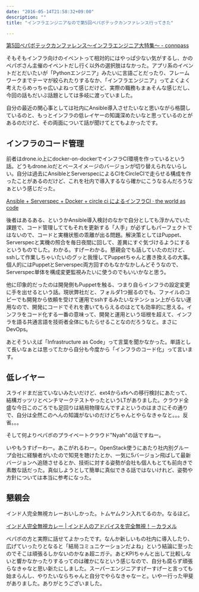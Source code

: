 ```yaml
---
date: "2016-05-14T21:58:32+09:00"
description: ""
title: "インフラエンジニアなので第5回ペパボテックカンファレンス行ってきた"

---
```


[第5回ペパボテックカンファレンス〜インフラエンジニア大特集〜 - connpass](http://pepabo.connpass.com/event/30348/)

そもそもインフラ向けのイベントって相対的にはやっぱ少ない気がするし、かのペパボさん主催のイベントだし行く以外の選択肢はなかった。アプリ系のイベントだとだいたいが「Pythonエンジニア」みたいに言語ごとだったり、フレームワークまでテーマが絞られたりするなか、「インフラエンジニア」ってよくよく考えたらめっちゃ広いよねって感じだけど、実際の職務もまぁそんな感じだし、今回の話もだいぶ話題としては多岐に渡っていました。

自分の最近の関心事としては社内にAnsible導入させたいなと思いながら格闘しているのと、もっとインフラの低レイヤーの知識深めたいなと思っているのとがあるのだけど、その両面について話が聞けてとてもよかったです。

## インフラのコード管理

<script async class="speakerdeck-embed" data-id="c2be628f92684309baceb739c9d688a8" data-ratio="1.33333333333333" src="//speakerdeck.com/assets/embed.js"></script>

<script async class="speakerdeck-embed" data-id="a54d0ad6100a405497f88b93385c2e3d" data-ratio="1.77777777777778" src="//speakerdeck.com/assets/embed.js"></script>

前者はdrone.io上にdocker-on-dockerでインフラCI環境を作っているという話。どうもdrone.ioだとベースイメージのバージョンが切り替えられないらしい。自分は過去にAnsibleとServerspecによるCIをCircleCIで走らせる構成を作ったことがあるのだけど、これを社内で導入するなら確かにこうなるんだろうなぁという感じだった。

[Ansible + Serverspec + Docker + circle ci によるインフラCI · the world as code](http://chroju.github.io/blog/2015/11/18/ansible-serverspec-circle-ci/)

後者はあるある、というかAnsible導入検討のなかで自分としても浮かんでいた課題で、コード管理しててもそれを更新する「人手」が必ずしもパーフェクトではないので、コードと実機状態の乖離が出る問題。解決策としてはPuppet、Serverspecと実機の照合を毎日夜間に回して、差異にすぐ気づけるようにするというものでした。わかる。すげーわかる。懇親会でも話していたのだけど、sshして作業しちゃいたいのグッと我慢してPuppetちゃんと書き換えるの大事。個人的にはPuppetとServerspec両方回すのもなかなかしんどそうなので、Serverspec単体を構成変更監視みたいに使うのでもいいかなと思う。

他に印象的だったのは開発側もPuppetを触る、つまり自らインフラの設定変更に手を出せるという話。現状弊社だと、フォルダ1つ掘るのでも、ファイルのコピーでも開発から依頼を受けて運用でsshするみたいなテンション上がらない運用なので、開発にコードでそれを書いてもらえるのはとても効率的に思える。インフラをコード化する一番の意味って、開発と運用という垣根を超えて、インフラを語る共通言語を技術者全体にもたらせることなのだろうなと。まさにDevOps。

あとそういえば「Infrastructure as Code」って言葉を聞かなかった。単語として長いなぁとは思ってたから自分も今度から「インフラのコード化」って言います。

## 低レイヤー

スライドまだ出ていないみたいだけど、ext4からxfsへの移行検討にあたって、結構ガッツリとベンチマークテストやったというLTがありました。クラウド全盛な今日このごろでも足回りは結局物理なんですよというのはまさにその通りで、自分は全然このへんの知識がないのだけどちゃんとやらなきゃなと。。。反省。。。

そして何よりペパボのプライベートクラウド"Nyah"の話ですねー。

<script async class="speakerdeck-embed" data-id="5786d472901a4758a005deeb670746e2" data-ratio="1.77777777777778" src="//speakerdeck.com/assets/embed.js"></script>

いやもうすげーわー。あこがれるわー。OpenStack使うにあたり社内別グループ会社に経験者がいたので知見を聴けたとか、一気に5バージョン飛ばして最新バージョンへ追随させるとか、技術に対する姿勢が会社も個人もとても前向きで素敵な話だった。真似しようとして簡単に真似できる話ではないけれど、姿勢や方針については本当に参考になった。

## 懇親会

インド人完全無視カレーおいしかった。トムヤムクン入れてるのか。なるほど。

[インド人完全無視カレー | インド人のアドバイスを完全無視！－カラメル](http://calamel.jp/curry)

ペパボの方と実際に話せてよかったです。なんか新しいもの社内に導入したり、広げていったりとなると「結局コミュニケーションだよね」という結論に至ったのでそこは頑張るしかないのかなぁ超ニガテ。あとKPIちゃんと出して比較しないと響かなかったりするってのは確かになという感じなので、自分も腐らず頑張らなきゃなと思い新たにしました。スーパーエンジニアすげーすげーと言っても始まらんし、やりたいならちゃんと自分でやらなきゃなーと。いやー行った甲斐がありました。ありがとうございました。

